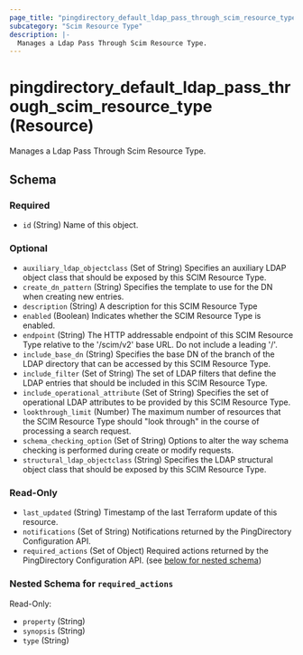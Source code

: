 ```yaml
---
page_title: "pingdirectory_default_ldap_pass_through_scim_resource_type Resource - terraform-provider-pingdirectory"
subcategory: "Scim Resource Type"
description: |-
  Manages a Ldap Pass Through Scim Resource Type.
---
```


# pingdirectory_default_ldap_pass_through_scim_resource_type (Resource)

Manages a Ldap Pass Through Scim Resource Type.



<!-- schema generated by tfplugindocs -->
## Schema

### Required

- `id` (String) Name of this object.

### Optional

- `auxiliary_ldap_objectclass` (Set of String) Specifies an auxiliary LDAP object class that should be exposed by this SCIM Resource Type.
- `create_dn_pattern` (String) Specifies the template to use for the DN when creating new entries.
- `description` (String) A description for this SCIM Resource Type
- `enabled` (Boolean) Indicates whether the SCIM Resource Type is enabled.
- `endpoint` (String) The HTTP addressable endpoint of this SCIM Resource Type relative to the '/scim/v2' base URL. Do not include a leading '/'.
- `include_base_dn` (String) Specifies the base DN of the branch of the LDAP directory that can be accessed by this SCIM Resource Type.
- `include_filter` (Set of String) The set of LDAP filters that define the LDAP entries that should be included in this SCIM Resource Type.
- `include_operational_attribute` (Set of String) Specifies the set of operational LDAP attributes to be provided by this SCIM Resource Type.
- `lookthrough_limit` (Number) The maximum number of resources that the SCIM Resource Type should "look through" in the course of processing a search request.
- `schema_checking_option` (Set of String) Options to alter the way schema checking is performed during create or modify requests.
- `structural_ldap_objectclass` (String) Specifies the LDAP structural object class that should be exposed by this SCIM Resource Type.

### Read-Only

- `last_updated` (String) Timestamp of the last Terraform update of this resource.
- `notifications` (Set of String) Notifications returned by the PingDirectory Configuration API.
- `required_actions` (Set of Object) Required actions returned by the PingDirectory Configuration API. (see [below for nested schema](#nestedatt--required_actions))

<a id="nestedatt--required_actions"></a>
### Nested Schema for `required_actions`

Read-Only:

- `property` (String)
- `synopsis` (String)
- `type` (String)



